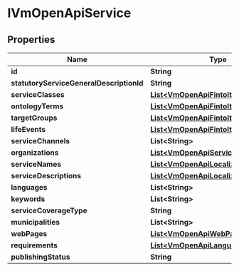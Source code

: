 
# IVmOpenApiService

## Properties
Name | Type | Description | Notes
------------ | ------------- | ------------- | -------------
**id** | **String** |  |  [optional]
**statutoryServiceGeneralDescriptionId** | **String** |  |  [optional]
**serviceClasses** | [**List&lt;VmOpenApiFintoItem&gt;**](VmOpenApiFintoItem.md) |  |  [optional]
**ontologyTerms** | [**List&lt;VmOpenApiFintoItem&gt;**](VmOpenApiFintoItem.md) |  |  [optional]
**targetGroups** | [**List&lt;VmOpenApiFintoItem&gt;**](VmOpenApiFintoItem.md) |  |  [optional]
**lifeEvents** | [**List&lt;VmOpenApiFintoItem&gt;**](VmOpenApiFintoItem.md) |  |  [optional]
**serviceChannels** | **List&lt;String&gt;** |  |  [optional]
**organizations** | [**List&lt;VmOpenApiServiceOrganization&gt;**](VmOpenApiServiceOrganization.md) |  |  [optional]
**serviceNames** | [**List&lt;VmOpenApiLocalizedListItem&gt;**](VmOpenApiLocalizedListItem.md) |  |  [optional]
**serviceDescriptions** | [**List&lt;VmOpenApiLocalizedListItem&gt;**](VmOpenApiLocalizedListItem.md) |  |  [optional]
**languages** | **List&lt;String&gt;** |  |  [optional]
**keywords** | **List&lt;String&gt;** |  |  [optional]
**serviceCoverageType** | **String** |  |  [optional]
**municipalities** | **List&lt;String&gt;** |  |  [optional]
**webPages** | [**List&lt;VmOpenApiWebPage&gt;**](VmOpenApiWebPage.md) |  |  [optional]
**requirements** | [**List&lt;VmOpenApiLanguageItem&gt;**](VmOpenApiLanguageItem.md) |  |  [optional]
**publishingStatus** | **String** |  |  [optional]



